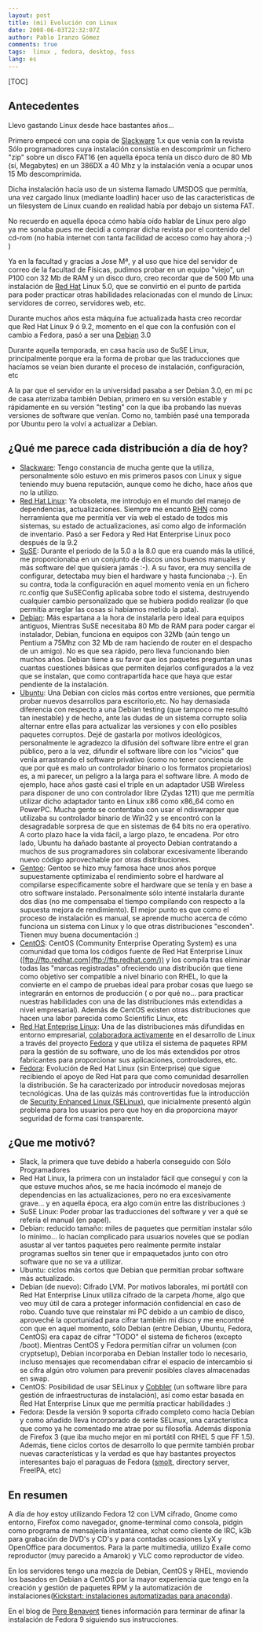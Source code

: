 ```yaml
---
layout: post
title: (mi) Evolución con Linux
date: 2008-06-03T22:32:07Z
author: Pablo Iranzo Gómez
comments: true
tags:  linux , fedora, desktop, foss
lang: es
---
```

[TOC]

## Antecedentes

Llevo gastando Linux desde hace bastantes años...

Primero empecé con una copia de [Slackware](http://www.slackware.com/) 1.x que venía con la revista Sólo programadores cuya instalación consistía en descomprimir un fichero "zip" sobre un disco FAT16 (en aquella época tenía un disco duro de 80 Mb (sí, Megabytes) en un 386DX a 40 Mhz y la instalación venía a ocupar unos 15 Mb descomprimida.

Dicha instalación hacía uso de un sistema llamado UMSDOS que permitía, una vez cargado linux (mediante loadlin) hacer uso de las características de un filesystem de Linux cuando en realidad había por debajo un sistema FAT.

No recuerdo en aquella época cómo había oído hablar de Linux pero algo ya me sonaba pues me decidí a comprar dicha revista por el contenido del cd-rom (no había internet con tanta facilidad de acceso como hay ahora ;-) )

Ya en la facultad y gracias a Jose Mª, y al uso que hice del servidor de correo de la facultad de Físicas, pudimos probar en un equipo "viejo", un P100 con 32 Mb de RAM y un disco duro, creo recordar que de 500 Mb una instalación de [Red Hat](http://www.redhat.com/) Linux 5.0, que se convirtió en el punto de partida para poder practicar otras habilidades relacionadas con el mundo de Linux: servidores de correo, servidores web, etc.

Durante muchos años esta máquina fue actualizada hasta creo recordar que Red Hat Linux 9 ó 9.2, momento en el que con la confusión con el cambio a Fedora, pasó a ser una [Debian](http://www.debian.org/) 3.0

Durante aquella temporada, en casa hacía uso de SuSE Linux, principalmente porque era la forma de probar que las traducciones que hacíamos se veían bien durante el proceso de instalación, configuración,
etc

A la par que el servidor en la universidad pasaba a ser Debian 3.0, en mi pc de casa aterrizaba también Debian, primero en su versión estable y rápidamente en su versión "testing" con la que iba probando las nuevas versiones de software que venían. Como no, también pasé una temporada por Ubuntu pero la volví a actualizar a Debian.

## ¿Qué me parece cada distribución a día de hoy?

- [Slackware](http://www.slackware.com/): Tengo constancia de mucha gente que la utiliza, personalmente sólo estuvo en mis primeros pasos con Linux y sigue teniendo muy buena reputación, aunque como he dicho, hace años que no la utilizo.
- [Red Hat Linux](http://www.redhat.com/): Ya obsoleta, me introdujo en el mundo del manejo de dependencias, actualizaciones. Siempre me encantó [RHN](https://rhn.redhat.com) como herramienta que me permitía ver vía web el estado de todos mis sistemas, su estado de actualizaciones, así como algo de información de inventario. Pasó a ser Fedora y Red Hat Enterprise Linux poco después de la 9.2
- [SuSE](http://www.suse.de/): Durante el periodo de la 5.0 a la 8.0 que era cuando más la utilicé, me proporcionaba en un conjunto de discos unos buenos manuales y más software del que quisiera jamás :-). A su favor, era muy sencilla de configurar, detectaba muy bien el hardware y hasta funcionaba ;-). En su contra, toda la configuración en aquel momento venía en un fichero rc.config que SuSEConfig aplicaba sobre todo el sistema, destruyendo cualquier cambio personalizado que se hubiera podido realizar (lo que permitía arreglar las cosas si habíamos metido la pata).
- [Debian](http://www.debian.org/): Más espartana a la hora de instalarla pero ideal para equipos antiguos, Mientras SuSE necesitaba 80 Mb de RAM para poder cargar el instalador, Debian, funciona en equipos con 32Mb (aún tengo un Pentium a 75Mhz con 32 Mb de ram haciendo de router en el despacho de un amigo). No es que sea rápido, pero lleva funcionando bien muchos años. Debian tiene a su favor que los paquetes preguntan unas cuantas cuestiones básicas que permiten dejarlos configurados a la vez que se instalan, que como contrapartida hace que haya que estar pendiente de la instalación.
- [Ubuntu](http://www.ubuntu.com/): Una Debian con ciclos más cortos entre versiones, que permitía probar nuevos desarrollos para escritorio,etc. No hay demasiada diferencia con respecto a una Debian testing (que tampoco me resultó tan inestable) y de hecho, ante las dudas de un sistema corrupto solía alternar entre ellas para actualizar las versiones y con ello posibles paquetes corruptos. Dejé de gastarla por motivos ideológicos, personalmente le agradezco la difusión del software libre entre el gran público, pero a la vez, difundir el software libre con los "vicios" que venía arrastrando el software privativo (como no tener conciencia de que por qué es malo un controlador binario o los formatos propietarios) es, a mi parecer, un peligro a la larga para el software libre. A modo de ejemplo, hace años gasté casi el triple en un adaptador USB Wireless para disponer de uno con controlador libre (Zydas 1211) que me permitía utilizar dicho adaptador tanto en Linux x86 como x86_64 como en PowerPC. Mucha gente se contentaba con usar el ndiswrapper que utilizaba su controlador binario de Win32 y se encontró con la desagradable sorpresa de que en sistemas de 64 bits no era operativo. A corto plazo hace la vida fácil, a largo plazo, te encadena.  Por otro lado, Ubuntu ha dañado bastante al proyecto Debian contratando a muchos de sus programadores sin colaborar excesivamente liberando nuevo código aprovechable por otras distribuciones.
- [Gentoo](http://www.gentoo.org/): Gentoo se hizo muy famosa hace unos años porque supuestamente optimizaba el rendimiento sobre el hardware al compilarse específicamente sobre el hardware que se tenía y en base a otro software instalado. Personalmente sólo intenté instalarla durante dos días (no me compensaba el tiempo compilando con respecto a la supuesta mejora de rendimiento). El mejor punto es que como el proceso de instalación es manual, se aprende mucho acerca de cómo funciona un sistema con Linux y lo que otras distribuciones "esconden". Tienen muy buena documentación :)
- [CentOS](http://www.centos.org/): CentOS (Community Enterprise Operating System) es una comunidad que toma los códigos fuente de Red Hat Enterprise Linux ([ftp://ftp.redhat.com](ftp://ftp.redhat.com/)) y los compila tras eliminar todas las "marcas registradas" ofreciendo una distribución que tiene como objetivo ser compatible a nivel binario con RHEL, lo que la convierte en el campo de pruebas ideal para probar cosas que luego se integrarán en entornos de producción ( o por qué no... para practicar nuestras habilidades con una de las distribuciones más extendidas a nivel empresarial). Además de CentOS existen otras distribuciones que hacen una labor parecida como Scientific Linux, etc
- [Red Hat Enteprise Linux](http://www.redhat.com/rhel/): Una de las distribuciones más difundidas en entorno empresarial, [colaboradora activamente](http://fedoraproject.org/wiki/RedHatContributions) en el desarrollo de Linux a través del proyecto [Fedora](http://fedoraproject.org/) y que utiliza el sistema de paquetes RPM para la gestión de su software, uno de los más extendidos por otros fabricantes para proporcionar sus aplicaciones, controladores, etc.
- [Fedora](http://fedoraproject.org/): Evolución de Red Hat Linux (sin Enterprise) que sigue recibiendo el apoyo de Red Hat para que como comunidad desarrollen la distribución. Se ha caracterizado por introducir novedosas mejoras tecnológicas. Una de las quizás más controvertidas fue la introducción de [Security Enhanced Linux (SELinux)]({filename}2008-01-04-Security-Enhanced-Linux-SELinux.markdown), que inicialmente presentó algún problema para los usuarios pero que hoy en dia proporciona mayor seguridad de forma casi transparente.

## ¿Que me motivó?

- Slack, la primera que tuve debido a haberla conseguido con Sólo Programadores
- Red Hat Linux, la primera con un instalador fácil que conseguí y con la que estuve muchos años, se me hacía incómodo el manejo de dependencias en las actualizaciones, pero no era excesivamente grave... y en aquella época, era algo común entre las distribuciones :)
- SuSE Linux: Poder probar las traducciones del software y ver a qué se refería el manual (en papel).
- Debian: reducido tamaño: miles de paquetes que permitían instalar sólo lo mínimo... lo hacían complicado para usuarios noveles que se podían asustar al ver tantos paquetes pero realmente permite instalar programas sueltos sin tener que ir empaquetados junto con otro software que no se va a utilizar.
- Ubuntu: ciclos más cortos que Debian que permitían probar software más actualizado.
- Debian (de nuevo): Cifrado LVM. Por motivos laborales, mi portátil con Red Hat Enterprise Linux utiliza cifrado de la carpeta /home, algo que veo muy útil de cara a proteger información confidencial en caso de robo. Cuando tuve que reinstalar mi PC debido a un cambio de disco, aproveché la oportunidad para cifrar también mi disco y me encontré con que en aquel momento, sólo Debian (entre Debian, Ubuntu, Fedora, CentOS) era capaz de cifrar "TODO" el sistema de ficheros (excepto /boot).
    Mientras CentOS y Fedora permitían cifrar un volumen (con cryptsetup), Debian incorporaba en Debian Installer todo lo necesario, incluso mensajes que recomendaban cifrar el espacio de intercambio si se cifra algún otro volumen para prevenir posibles claves almacenadas en swap.
- CentOS: Posibilidad de usar SELinux y [Cobbler](http://cobbler.et.redhat.com/) (un software libre para gestión de infraestructuras de instalación), así como estar basada en Red Hat Enterprise Linux que me permitía practicar habilidades :)
- Fedora: Desde la versión 9 soporta cifrado completo como hacía Debian y como añadido lleva incorporado de serie SELinux, una característica que como ya he comentado me atrae por su filosofía. Además disponía de Firefox 3 (que iba mucho mejor en mi portátil con RHEL 5 que FF 1.5). Además, tiene ciclos cortos de desarrollo lo que permite también probar nuevas características y la verdad es que hay bastantes proyectos interesantes bajo el paraguas de Fedora ([smolt](http://smolt.fedoraproject.org/), directory server, FreeIPA, etc)

## En resumen

A día de hoy estoy utilizando Fedora 12 con LVM cifrado, Gnome como entorno, Firefox como navegador, gnome-terminal como consola, pidgin como programa de mensajería instantánea, xchat como cliente de IRC, k3b para grabación de DVD's y CD's y para contadas ocasiones LyX y OpenOffice para documentos. Para la parte multimedia, utilizo Exaile como reproductor (muy parecido a Amarok) y VLC como reproductor de vídeo.

En los servidores tengo una mezcla de Debian, CentOS y RHEL, moviendo los basados en Debian a CentOS por la mayor experiencia que tengo en la creación y gestión de paquetes RPM y la automatización de instalaciones([Kickstart: instalaciones automatizadas para anaconda]({filename}2008-05-11-Kickstart-instalaciones.markdown)).

En el blog de [Pere Benavent](http://www.benavent.org/diario/2008/06/fedora-9-just-installed.html) tienes información para terminar de afinar la instalación de Fedora 9 siguiendo sus instrucciones.
